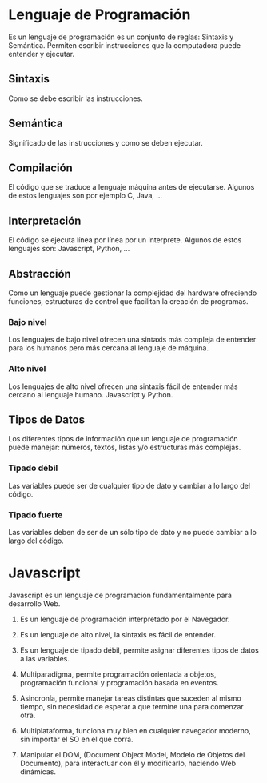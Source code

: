 # Lenguaje de Programación 
Es un lenguaje de programación es un conjunto de reglas: Sintaxis y Semántica.
Permiten escribir instrucciones que la computadora puede entender y ejecutar. 

## Sintaxis 
Como se debe escribir las instrucciones.

## Semántica 
Significado de las instrucciones y como se deben ejecutar.

## Compilación 
El código que se traduce a lenguaje máquina antes de ejecutarse. Algunos de estos lenguajes son por ejemplo C, Java, ...

## Interpretación
El código se ejecuta línea por línea por un interprete. Algunos de estos lenguajes son: Javascript, Python, ...

## Abstracción 
Como un lenguaje puede gestionar la complejidad del hardware ofreciendo funciones, estructuras de control que facilitan la creación de programas.

### Bajo nivel
Los lenguajes de bajo nivel ofrecen una sintaxis más compleja de entender para los humanos pero más cercana al lenguaje de máquina.

### Alto nivel 
Los lenguajes de alto nivel ofrecen una sintaxis fácil de entender más cercano al lenguaje humano. Javascript y Python. 

## Tipos de Datos
Los diferentes tipos de información que un lenguaje de programación puede manejar: números, textos, listas y/o estructuras más complejas. 

### Tipado débil 
Las variables puede ser de cualquier tipo de dato y cambiar a lo largo del código. 

### Tipado fuerte
Las variables deben de ser de un sólo tipo de dato y no puede cambiar a lo largo del código. 

# Javascript 
Javascript es un lenguaje de programación fundamentalmente para desarrollo Web. 

1. Es un lenguaje de programación interpretado por el Navegador.

2. Es un lenguaje de alto nivel, la sintaxis es fácil de entender. 

3. Es un lenguaje de tipado débil, permite asignar diferentes tipos de datos a las variables. 

4. Multiparadigma, permite programación orientada a objetos, programación funcional y programación basada en eventos. 

5. Asincronía, permite manejar tareas distintas que suceden al mismo tiempo, sin necesidad de esperar a que termine una para comenzar otra. 

6. Multiplataforma, funciona muy bien en cualquier navegador moderno, sin importar el SO en el que corra.

7. Manipular el DOM, (Document Object Model, Modelo de Objetos del Documento), para interactuar con él y modificarlo, haciendo Web dinámicas. 

